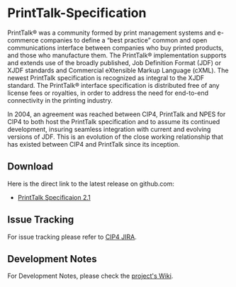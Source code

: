 # PrintTalk-Specification
PrintTalk® was a community formed by print management systems and e-commerce companies to define a “best practice” common and open communications interface between companies who buy printed products, and those who manufacture them. The PrintTalk® implementation supports and extends use of the broadly published, Job Definition Format (JDF) or XJDF standards and Commercial eXtensible Markup Language (cXML). The newest PrintTalk specification is recognized as integral to the XJDF standard. The PrintTalk® interface specification is distributed free of any license fees or royalties, in order to address the need for end-to-end connectivity in the printing industry.  
  
In 2004, an agreement was reached between CIP4, PrintTalk and NPES for CIP4 to both host the PrintTalk specification and to assume its continued development, insuring seamless integration with current and evolving versions of JDF. This is an evolution of the close working relationship that has existed between CIP4 and PrintTalk since its inception.
  
## Download
Here is the direct link to the latest release on github.com:
- [PrintTalk Specificaion 2.1](https://github.com/cip4/PrintTalk-Specification/releases/download/2.1/PrintTalk-Specification-2.1.pdf)
  
## Issue Tracking
For issue tracking please refer to [CIP4 JIRA](https://jira.cip4.org/projects/PTK).  

## Development Notes
For Development Notes, please check the [project's Wiki](https://github.com/cip4/PrintTalk-Specification/wiki).
